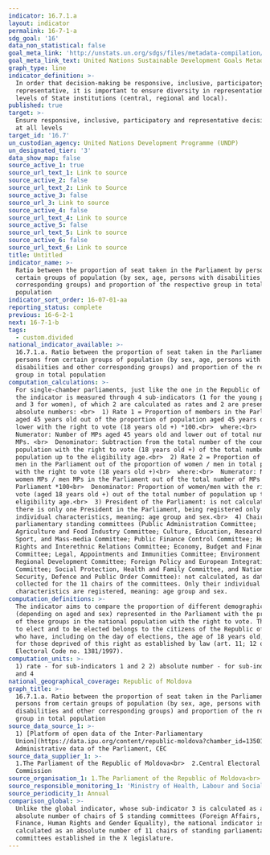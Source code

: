 ```yaml
---
indicator: 16.7.1.a
layout: indicator
permalink: 16-7-1-a
sdg_goal: '16'
data_non_statistical: false
goal_meta_link: 'http://unstats.un.org/sdgs/files/metadata-compilation/Metadata-Goal-16.pdf'
goal_meta_link_text: United Nations Sustainable Development Goals Metadata (PDF 4.0 MB)
graph_type: line
indicator_definition: >-
  In order that decision-making be responsive, inclusive, participatory and
  representative, it is important to ensure diversity in representation at all
  levels of State institutions (central, regional and local).
published: true
target: >-
  Ensure responsive, inclusive, participatory and representative decision-making
  at all levels
target_id: '16.7'
un_custodian_agency: United Nations Development Programme (UNDP)
un_designated_tier: '3'
data_show_map: false
source_active_1: true
source_url_text_1: Link to source
source_active_2: false
source_url_text_2: Link to Source
source_active_3: false
source_url_3: Link to source
source_active_4: false
source_url_text_4: Link to source
source_active_5: false
source_url_text_5: Link to source
source_active_6: false
source_url_text_6: Link to source
title: Untitled
indicator_name: >-
  Ratio between the proportion of seat taken in the Parliament by persons from
  certain groups of population (by sex, age, persons with disabilities and other
  corresponding groups) and proportion of the respective group in total
  population
indicator_sort_order: 16-07-01-aa
reporting_status: complete
previous: 16-6-2-1
next: 16-7-1-b
tags:
  - custom.divided
national_indicator_available: >-
  16.7.1.a. Ratio between the proportion of seat taken in the Parliament by
  persons from certain groups of population (by sex, age, persons with
  disabilities and other corresponding groups) and proportion of the respective
  group in total population
computation_calculations: >-
  For single-chamber parliaments, just like the one in the Republic of Moldova,
  the indicator is measured through 4 sub-indicators (1 for the young population
  and 3 for women), of which 2 are calculated as rates and 2 are presented as
  absolute numbers: <br>  1) Rate 1 = Proportion of members in the Parliament
  aged 45 years old out of the proportion of population aged 45 years old and
  lower with the right to vote (18 years old +) *100.<br>  where:<br> 
  Numerator: Number of MPs aged 45 years old and lower out of total number of
  MPs. <br>  Denominator: Subtraction from the total number of the country
  population with the right to vote (18 years old +) of the total number of
  population up to the eligibility age.<br>  2) Rate 2 = Proportion of women /
  men in the Parliament out of the proportion of women / men in total population
  with the right to vote (18 years old +)<br>  where:<br>  Numerator: Number of
  women MPs / men MPs in the Parliament out of the total number of MPs in the
  Parliament *100<br>  Denominator: Proportion of women/men with the right to
  vote (aged 18 years old +) out of the total number of population up to the
  eligibility age.<br>  3) President of the Parliament: is not calculated, as
  there is only one President in the Parliament, being registered only his/her
  individual characteristics, meaning: age group and sex.<br>  4) Chairs of
  parliamentary standing committees (Public Administration Committee;
  Agriculture and Food Industry Committee; Culture, Education, Research, Youth,
  Sport, and Mass-media Committee; Public Finance Control Committee; Human
  Rights and Interethnic Relations Committee; Economy, Budget and Finance
  Committee; Legal, Appointments and Immunities Committee; Environment and
  Regional Development Committee; Foreign Policy and European Integration
  Committee; Social Protection, Health and Family Committee, and National
  Security, Defence and Public Order Committee): not calculated, as data are
  collected for the 11 chairs of the committees. Only their individual
  characteristics are registered, meaning: age group and sex.
computation_definitions: >-
  The indicator aims to compare the proportion of different demographic groups
  (depending on aged and sex) represented in the Parliament with the proportion
  of these groups in the national population with the right to vote. The right
  to elect and to be elected belongs to the citizens of the Republic of Moldova
  who have, including on the day of elections, the age of 18 years old, except
  for those deprived of this right as established by law (art. 11; 12 of the
  Electoral Code no. 1381/1997).
computation_units: >-
  1) rate - for sub-indicators 1 and 2 2) absolute number - for sub-indicators 3
  and 4
national_geographical_coverage: Republic of Moldova
graph_title: >-
  16.7.1.a. Ratio between the proportion of seat taken in the Parliament by
  persons from certain groups of population (by sex, age, persons with
  disabilities and other corresponding groups) and proportion of the respective
  group in total population
source_data_source_1: >-
  1) [Platform of open data of the Inter-Parliamentary
  Union](https://data.ipu.org/content/republic-moldova?chamber_id=13501)<br>  2)
  Administrative data of the Parliament, CEC
source_data_supplier_1: >-
  1.The Parliament of the Republic of Moldova<br>  2.Central Electoral
  Commission
source_organisation_1: 1.The Parliament of the Republic of Moldova<br>  2.Inter-Parliament Union
source_responsible_monitoring_1: 'Ministry of Health, Labour and Social Protection'
source_periodicity_1: Annual
comparison_global: >-
  Unlike the global indicator, whose sub-indicator 3 is calculated as an
  absolute number of chairs of 5 standing committees (Foreign Affairs, Defence,
  Finance, Human Rights and Gender Equality), the national indicator is
  calculated as an absolute number of 11 chairs of standing parliamentary
  committees established in the X legislature.
---
```

